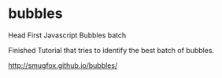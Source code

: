 # bubbles
Head First Javascript Bubbles batch

Finished Tutorial that tries to identify the best batch of bubbles.

http://smugfox.github.io/bubbles/
